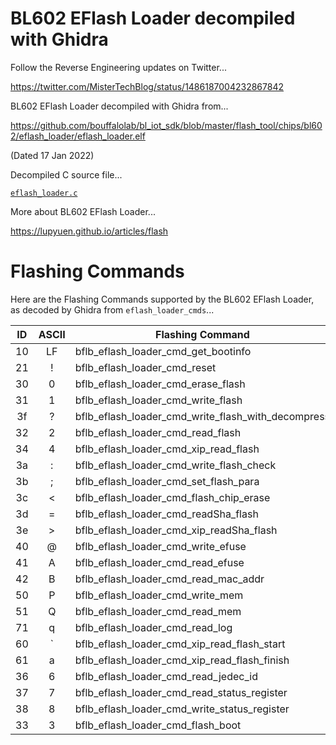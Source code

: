 # BL602 EFlash Loader decompiled with Ghidra

Follow the Reverse Engineering updates on Twitter...

https://twitter.com/MisterTechBlog/status/1486187004232867842

BL602 EFlash Loader decompiled with Ghidra from...

https://github.com/bouffalolab/bl_iot_sdk/blob/master/flash_tool/chips/bl602/eflash_loader/eflash_loader.elf

(Dated 17 Jan 2022)

Decompiled C source file...

[`eflash_loader.c`](eflash_loader.c)

More about BL602 EFlash Loader...

https://lupyuen.github.io/articles/flash

# Flashing Commands

Here are the Flashing Commands supported by the BL602 EFlash Loader, as decoded by Ghidra from `eflash_loader_cmds`...

| ID | ASCII | Flashing Command
| :--: | :--: | --- 
| 10 | LF | bflb_eflash_loader_cmd_get_bootinfo
| 21 | ! | bflb_eflash_loader_cmd_reset
| 30 | 0 | bflb_eflash_loader_cmd_erase_flash
| 31 | 1 | bflb_eflash_loader_cmd_write_flash
| 3f | ? | bflb_eflash_loader_cmd_write_flash_with_decompress
| 32 | 2 | bflb_eflash_loader_cmd_read_flash
| 34 | 4 | bflb_eflash_loader_cmd_xip_read_flash
| 3a | : | bflb_eflash_loader_cmd_write_flash_check
| 3b | ; | bflb_eflash_loader_cmd_set_flash_para
| 3c | < | bflb_eflash_loader_cmd_flash_chip_erase
| 3d | = | bflb_eflash_loader_cmd_readSha_flash
| 3e | > | bflb_eflash_loader_cmd_xip_readSha_flash
| 40 | @ | bflb_eflash_loader_cmd_write_efuse
| 41 | A | bflb_eflash_loader_cmd_read_efuse
| 42 | B | bflb_eflash_loader_cmd_read_mac_addr
| 50 | P | bflb_eflash_loader_cmd_write_mem
| 51 | Q | bflb_eflash_loader_cmd_read_mem
| 71 | q | bflb_eflash_loader_cmd_read_log
| 60 | ` | bflb_eflash_loader_cmd_xip_read_flash_start
| 61 | a | bflb_eflash_loader_cmd_xip_read_flash_finish
| 36 | 6 | bflb_eflash_loader_cmd_read_jedec_id
| 37 | 7 | bflb_eflash_loader_cmd_read_status_register
| 38 | 8 | bflb_eflash_loader_cmd_write_status_register
| 33 | 3 | bflb_eflash_loader_cmd_flash_boot
